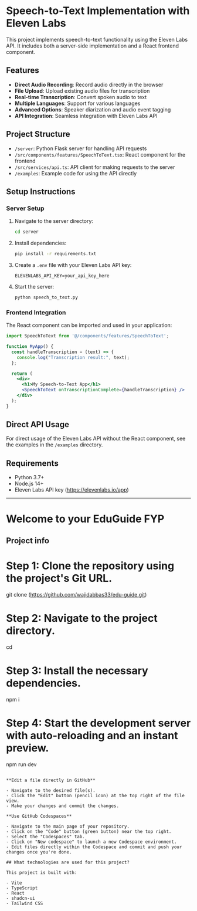 # Speech-to-Text Implementation with Eleven Labs

This project implements speech-to-text functionality using the Eleven Labs API. It includes both a server-side implementation and a React frontend component.

## Features

- **Direct Audio Recording**: Record audio directly in the browser
- **File Upload**: Upload existing audio files for transcription
- **Real-time Transcription**: Convert spoken audio to text
- **Multiple Languages**: Support for various languages
- **Advanced Options**: Speaker diarization and audio event tagging
- **API Integration**: Seamless integration with Eleven Labs API

## Project Structure

- `/server`: Python Flask server for handling API requests
- `/src/components/features/SpeechToText.tsx`: React component for the frontend
- `/src/services/api.ts`: API client for making requests to the server
- `/examples`: Example code for using the API directly

## Setup Instructions

### Server Setup

1. Navigate to the server directory:
   ```bash
   cd server
   ```

2. Install dependencies:
   ```bash
   pip install -r requirements.txt
   ```

3. Create a `.env` file with your Eleven Labs API key:
   ```
   ELEVENLABS_API_KEY=your_api_key_here
   ```

4. Start the server:
   ```bash
   python speech_to_text.py
   ```

### Frontend Integration

The React component can be imported and used in your application:

```jsx
import SpeechToText from '@/components/features/SpeechToText';

function MyApp() {
  const handleTranscription = (text) => {
    console.log("Transcription result:", text);
  };

  return (
    <div>
      <h1>My Speech-to-Text App</h1>
      <SpeechToText onTranscriptionComplete={handleTranscription} />
    </div>
  );
}
```

## Direct API Usage

For direct usage of the Eleven Labs API without the React component, see the examples in the `/examples` directory.

## Requirements

- Python 3.7+
- Node.js 14+
- Eleven Labs API key (https://elevenlabs.io/app)

---

# Welcome to your EduGuide FYP

## Project info

# Step 1: Clone the repository using the project's Git URL.
git clone (https://github.com/wajidabbas33/edu-guide.git)

# Step 2: Navigate to the project directory.
cd <EduGuide>

# Step 3: Install the necessary dependencies.
npm i

# Step 4: Start the development server with auto-reloading and an instant preview.
npm run dev
```

**Edit a file directly in GitHub**

- Navigate to the desired file(s).
- Click the "Edit" button (pencil icon) at the top right of the file view.
- Make your changes and commit the changes.

**Use GitHub Codespaces**

- Navigate to the main page of your repository.
- Click on the "Code" button (green button) near the top right.
- Select the "Codespaces" tab.
- Click on "New codespace" to launch a new Codespace environment.
- Edit files directly within the Codespace and commit and push your changes once you're done.

## What technologies are used for this project?

This project is built with:

- Vite
- TypeScript
- React
- shadcn-ui
- Tailwind CSS

